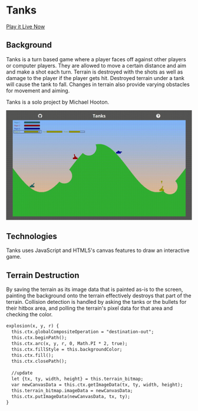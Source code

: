 # Tanks
[Play it Live Now](https://lehmniscate.github.io/tanks)
## Background
Tanks is a turn based game where a player faces off against other players or computer players. They are allowed to move a certain distance and aim and make a shot each turn. Terrain is destroyed with the shots as well as damage to the player if the player gets hit. Destroyed terrain under a tank will cause the tank to fall. Changes in terrain also provide varying obstacles for movement and aiming.

Tanks is a solo project by Michael Hooton.

![actionshot](docs/tanks_sample.gif)

## Technologies

Tanks uses JavaScript and HTML5's canvas features to draw an interactive game.

## Terrain Destruction

By saving the terrain as its image data that is painted as-is to the screen, painting the background onto the terrain effectively destroys that part of the terrain. Collision detection is handled by asking the tanks or the bullets for their hitbox area, and polling the terrain's pixel data for that area and checking the color.

```
explosion(x, y, r) {
  this.ctx.globalCompositeOperation = "destination-out";
  this.ctx.beginPath();
  this.ctx.arc(x, y, r, 0, Math.PI * 2, true);
  this.ctx.fillStyle = this.backgroundColor;
  this.ctx.fill();
  this.ctx.closePath();

  //update
  let {tx, ty, width, height} = this.terrain_bitmap;
  var newCanvasData = this.ctx.getImageData(tx, ty, width, height);
  this.terrain_bitmap.imageData = newCanvasData;
  this.ctx.putImageData(newCanvasData, tx, ty);
}
```
